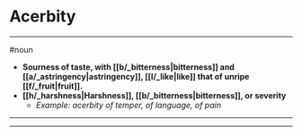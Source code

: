 # Acerbity
---
#noun
- **Sourness of taste, with [[b/_bitterness|bitterness]] and [[a/_astringency|astringency]], [[l/_like|like]] that of unripe [[f/_fruit|fruit]].**
- **[[h/_harshness|Harshness]], [[b/_bitterness|bitterness]], or severity**
	- _Example: acerbity of temper, of language, of pain_
---
---
